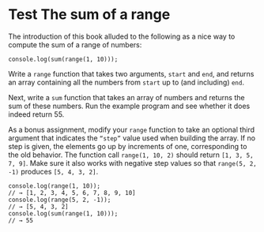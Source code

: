 # Test The sum of a range

The introduction of this book alluded to the following as a nice way to compute the sum of a range of numbers:

```console.log(sum(range(1, 10)));```

Write a ```range``` function that takes two arguments, ```start``` and ```end```, and returns an array containing all the numbers from ```start``` up to (and including) ```end```.

Next, write a ```sum``` function that takes an array of numbers and returns the sum of these numbers. Run the example program and see whether it does indeed return 55.

As a bonus assignment, modify your ```range``` function to take an optional third argument that indicates the ```“step”``` value used when building the array. If no step is given, the elements go up by increments of one, corresponding to the old behavior. The function call ```range(1, 10, 2)``` should return ```[1, 3, 5, 7, 9]```. Make sure it also works with negative step values so that ```range(5, 2, -1)``` produces ```[5, 4, 3, 2]```.


```
console.log(range(1, 10));
// → [1, 2, 3, 4, 5, 6, 7, 8, 9, 10]
console.log(range(5, 2, -1));
// → [5, 4, 3, 2]
console.log(sum(range(1, 10)));
// → 55
```